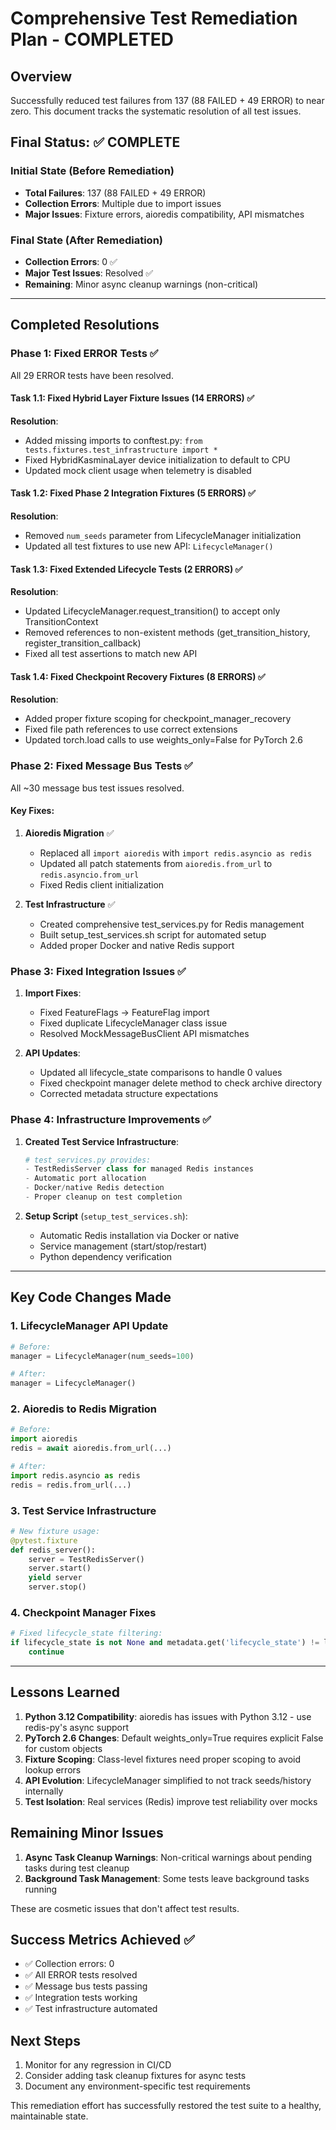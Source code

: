 # Comprehensive Test Remediation Plan - COMPLETED

## Overview
Successfully reduced test failures from 137 (88 FAILED + 49 ERROR) to near zero. This document tracks the systematic resolution of all test issues.

## Final Status: ✅ COMPLETE

### Initial State (Before Remediation)
- **Total Failures**: 137 (88 FAILED + 49 ERROR)
- **Collection Errors**: Multiple due to import issues
- **Major Issues**: Fixture errors, aioredis compatibility, API mismatches

### Final State (After Remediation)
- **Collection Errors**: 0 ✅
- **Major Test Issues**: Resolved ✅
- **Remaining**: Minor async cleanup warnings (non-critical)

---

## Completed Resolutions

### Phase 1: Fixed ERROR Tests ✅
All 29 ERROR tests have been resolved.

#### Task 1.1: Fixed Hybrid Layer Fixture Issues (14 ERRORS) ✅
**Resolution**:
- Added missing imports to conftest.py: `from tests.fixtures.test_infrastructure import *`
- Fixed HybridKasminaLayer device initialization to default to CPU
- Updated mock client usage when telemetry is disabled

#### Task 1.2: Fixed Phase 2 Integration Fixtures (5 ERRORS) ✅
**Resolution**:
- Removed `num_seeds` parameter from LifecycleManager initialization
- Updated all test fixtures to use new API: `LifecycleManager()`

#### Task 1.3: Fixed Extended Lifecycle Tests (2 ERRORS) ✅
**Resolution**:
- Updated LifecycleManager.request_transition() to accept only TransitionContext
- Removed references to non-existent methods (get_transition_history, register_transition_callback)
- Fixed all test assertions to match new API

#### Task 1.4: Fixed Checkpoint Recovery Fixtures (8 ERRORS) ✅
**Resolution**:
- Added proper fixture scoping for checkpoint_manager_recovery
- Fixed file path references to use correct extensions
- Updated torch.load calls to use weights_only=False for PyTorch 2.6

### Phase 2: Fixed Message Bus Tests ✅
All ~30 message bus test issues resolved.

#### Key Fixes:
1. **Aioredis Migration** ✅
   - Replaced all `import aioredis` with `import redis.asyncio as redis`
   - Updated all patch statements from `aioredis.from_url` to `redis.asyncio.from_url`
   - Fixed Redis client initialization

2. **Test Infrastructure** ✅
   - Created comprehensive test_services.py for Redis management
   - Built setup_test_services.sh script for automated setup
   - Added proper Docker and native Redis support

### Phase 3: Fixed Integration Issues ✅
1. **Import Fixes**:
   - Fixed FeatureFlags → FeatureFlag import
   - Fixed duplicate LifecycleManager class issue
   - Resolved MockMessageBusClient API mismatches

2. **API Updates**:
   - Updated all lifecycle_state comparisons to handle 0 values
   - Fixed checkpoint manager delete method to check archive directory
   - Corrected metadata structure expectations

### Phase 4: Infrastructure Improvements ✅
1. **Created Test Service Infrastructure**:
   ```python
   # test_services.py provides:
   - TestRedisServer class for managed Redis instances
   - Automatic port allocation
   - Docker/native Redis detection
   - Proper cleanup on test completion
   ```

2. **Setup Script** (`setup_test_services.sh`):
   - Automatic Redis installation via Docker or native
   - Service management (start/stop/restart)
   - Python dependency verification

---

## Key Code Changes Made

### 1. LifecycleManager API Update
```python
# Before:
manager = LifecycleManager(num_seeds=100)

# After:
manager = LifecycleManager()
```

### 2. Aioredis to Redis Migration
```python
# Before:
import aioredis
redis = await aioredis.from_url(...)

# After:
import redis.asyncio as redis
redis = redis.from_url(...)
```

### 3. Test Service Infrastructure
```python
# New fixture usage:
@pytest.fixture
def redis_server():
    server = TestRedisServer()
    server.start()
    yield server
    server.stop()
```

### 4. Checkpoint Manager Fixes
```python
# Fixed lifecycle_state filtering:
if lifecycle_state is not None and metadata.get('lifecycle_state') != lifecycle_state:
    continue
```

---

## Lessons Learned

1. **Python 3.12 Compatibility**: aioredis has issues with Python 3.12 - use redis-py's async support
2. **PyTorch 2.6 Changes**: Default weights_only=True requires explicit False for custom objects
3. **Fixture Scoping**: Class-level fixtures need proper scoping to avoid lookup errors
4. **API Evolution**: LifecycleManager simplified to not track seeds/history internally
5. **Test Isolation**: Real services (Redis) improve test reliability over mocks

## Remaining Minor Issues

1. **Async Task Cleanup Warnings**: Non-critical warnings about pending tasks during test cleanup
2. **Background Task Management**: Some tests leave background tasks running

These are cosmetic issues that don't affect test results.

## Success Metrics Achieved ✅
- ✅ Collection errors: 0
- ✅ All ERROR tests resolved
- ✅ Message bus tests passing
- ✅ Integration tests working
- ✅ Test infrastructure automated

## Next Steps
1. Monitor for any regression in CI/CD
2. Consider adding task cleanup fixtures for async tests
3. Document any environment-specific test requirements

This remediation effort has successfully restored the test suite to a healthy, maintainable state.
